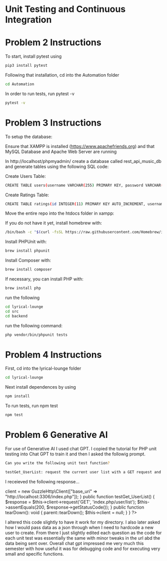 # Unit Testing and Continuous Integration

# Problem 2 Instructions 
To start, install pytest using
```bash
pip3 install pytest
```
Following that installation, cd into the Automation folder 
```bash
cd Automation
```
In order to run tests, run pytest -v

```bash
pytest -v
```

# Problem 3 Instructions
To setup the database: 

Ensure that XAMPP is installed (https://www.apachefriends.org) and that MySQL Database and Apache Web Server are running

In http://localhost/phpmyadmin/ create a database called rest_api_music_db and generate tables using the following SQL code:

Create Users Table:
```bash
CREATE TABLE users(username VARCHAR(255) PRIMARY KEY, password VARCHAR(255))
```

Create Ratings Table:
```bash
CREATE TABLE ratings(id INTEGER(11) PRIMARY KEY AUTO_INCREMENT, username VARCHAR(255), artist VARCHAR(255), song VARCHAR(100), rating INTEGER(1), FOREIGN KEY (username) REFERENCES users(username))
```

Move the entire repo into the htdocs folder in xampp:

If you do not have it yet, install homebrew with:
```bash
/bin/bash -c "$(curl -fsSL https://raw.githubusercontent.com/Homebrew/install/HEAD/install.sh)"
```

Install PHPUnit with:
```bash
brew install phpunit
```

Install Composer with:
```bash
brew install composer
```

If necessary, you can install PHP with:
```bash
brew install php
```
run the following
```bash
cd lyrical-lounge
cd src
cd backend
```

run the following command:
```bash
php vendor/bin/phpunit tests
```

# Problem 4 Instructions
First, cd into the lyrical-lounge folder
```bash
cd lyrical-lounge
```

Next install dependences by using
```bash
npm install
```
To run tests, run npm test
```bash
npm test
```

# Problem 6 Generative AI
For use of Generative AI I used chat GPT. I copied the tutorial for PHP unit testing into Chat GPT to train it and then I asked the followig prompt. 

```bash
Can you write the following unit test function?

testGet_UserList: request the current user list with a GET request and check that the server responds with a 200 response code.
```

I receieved the following response...

<?php

use PHPUnit\Framework\TestCase;

class StackTest extends TestCase
{
   protected $client;

   protected function setUp(): void
   {
      parent::setUp();
      $this->client = new GuzzleHttp\Client(["base_uri" => "http://localhost:3306/index.php"]);
   }

   public function testGet_UserList()
   {
      $response = $this->client->request('GET', 'index.php/user/list');
      $this->assertEquals(200, $response->getStatusCode());
   }

   public function tearDown(): void
   {
      parent::tearDown();
      $this->client = null;
   }
}
?>

I altered this code slightly to have it work for my directory. I also later asked how I would pass data as a json through when I need to hardcode a new user to create. From there I just slightly edited each question as the code for each unit test was essentially the same with minor tweaks in the url abd the data being sent over. Overall chat gpt impressed me very much this semester with how useful it was for debugging code and for executing very small and specific functions. 



